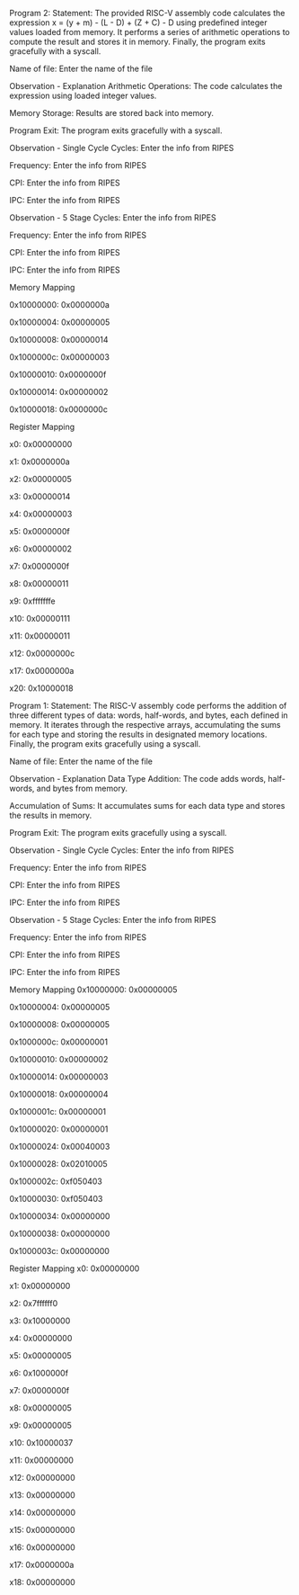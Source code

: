 Program 2:
Statement:
The provided RISC-V assembly code calculates the expression x = (y + m) - (L - D) + (Z + C) - D using predefined integer values loaded from memory. It performs a series of arithmetic operations to compute the result and stores it in memory. Finally, the program exits gracefully with a syscall.

Name of file:
Enter the name of the file

Observation - Explanation
Arithmetic Operations: The code calculates the expression using loaded integer values.

Memory Storage: Results are stored back into memory.

Program Exit: The program exits gracefully with a syscall.



Observation - Single Cycle
Cycles: Enter the info from RIPES

Frequency: Enter the info from RIPES

CPI: Enter the info from RIPES

IPC: Enter the info from RIPES



Observation - 5 Stage
Cycles: Enter the info from RIPES

Frequency: Enter the info from RIPES

CPI: Enter the info from RIPES

IPC: Enter the info from RIPES



Memory Mapping

0x10000000: 0x0000000a

0x10000004: 0x00000005

0x10000008: 0x00000014

0x1000000c: 0x00000003

0x10000010: 0x0000000f

0x10000014: 0x00000002

0x10000018: 0x0000000c




Register Mapping

x0: 0x00000000

x1: 0x0000000a

x2: 0x00000005

x3: 0x00000014

x4: 0x00000003

x5: 0x0000000f

x6: 0x00000002

x7: 0x0000000f

x8: 0x00000011

x9: 0xfffffffe

x10: 0x00000111

x11: 0x00000011

x12: 0x0000000c

x17: 0x0000000a

x20: 0x10000018



Program 1:
Statement:
The RISC-V assembly code performs the addition of three different types of data: words, half-words, and bytes, each defined in memory. It iterates through the respective arrays, accumulating the sums for each type and storing the results in designated memory locations. Finally, the program exits gracefully using a syscall.

Name of file:
Enter the name of the file

Observation - Explanation
Data Type Addition: The code adds words, half-words, and bytes from memory.

Accumulation of Sums: It accumulates sums for each data type and stores the results in memory.

Program Exit: The program exits gracefully using a syscall.

Observation - Single Cycle
Cycles: Enter the info from RIPES

Frequency: Enter the info from RIPES

CPI: Enter the info from RIPES

IPC: Enter the info from RIPES

Observation - 5 Stage
Cycles: Enter the info from RIPES

Frequency: Enter the info from RIPES

CPI: Enter the info from RIPES

IPC: Enter the info from RIPES

Memory Mapping
0x10000000: 0x00000005

0x10000004: 0x00000005

0x10000008: 0x00000005

0x1000000c: 0x00000001

0x10000010: 0x00000002

0x10000014: 0x00000003

0x10000018: 0x00000004

0x1000001c: 0x00000001

0x10000020: 0x00000001

0x10000024: 0x00040003

0x10000028: 0x02010005

0x1000002c: 0xf050403

0x10000030: 0xf050403

0x10000034: 0x00000000

0x10000038: 0x00000000

0x1000003c: 0x00000000

Register Mapping
x0: 0x00000000

x1: 0x00000000

x2: 0x7ffffff0

x3: 0x10000000

x4: 0x00000000

x5: 0x00000005

x6: 0x1000000f

x7: 0x0000000f

x8: 0x00000005

x9: 0x00000005

x10: 0x10000037

x11: 0x00000000

x12: 0x00000000

x13: 0x00000000

x14: 0x00000000

x15: 0x00000000

x16: 0x00000000

x17: 0x0000000a

x18: 0x00000000
